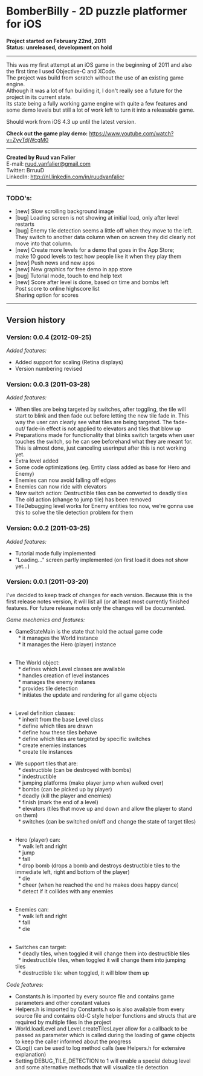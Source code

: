 # BomberBilly - 2D puzzle platformer for iOS  

**Project started on February 22nd, 2011**  
**Status: unreleased, development on hold**  

------------------

This was my first attempt at an iOS game in the beginning of 2011 and also the first time I used Objective-C and XCode.  
The project was build from scratch without the use of an existing game engine.  
Although it was a lot of fun building it, I don't really see a future for the project in its current state.  
Its state being a fully working game engine with quite a few features and some demo levels but still a lot of work left to turn it into a releasable game.  

Should work from iOS 4.3 up until the latest version.  

**Check out the game play demo:** https://www.youtube.com/watch?v=ZyyTdjWcgM0  

------------------

**Created by Ruud van Falier**  
E-mail: ruud.vanfalier@gmail.com  
Twitter: BrruuD  
LinkedIn: http://nl.linkedin.com/in/ruudvanfalier  

------------------

### TODO's:
- [new] Slow scrolling background image  
- [bug] Loading screen is not showing at initial load, only after level restarts  
- [bug] Enemy tile detection seems a little off when they move to the left.  
        They switch to another data column when on screen they did clearly not move into that column.
- [new] Create more levels for a demo that goes in the App Store;  
        make 10 good levels to test how people like it when they play them			
- [new] Push news and new apps  
- [new] New graphics for free demo in app store  
- [bug] Tutorial mode, touch to end help text  
- [new] Score after level is done, based on time and bombs left  
        Post score to online highscore list  
        Sharing option for scores

------------------

## Version history

### Version: 0.0.4 (2012-09-25)

*Added features:*  
- Added support for scaling (Retina displays)
- Version numbering revised


### Version: 0.0.3 (2011-03-28)

*Added features:*  
- When tiles are being targeted by switches, after toggling, the tile will start to
  blink and then fade out before letting the new tile fade in.
  This way the user can clearly see what tiles are being targeted. The fade-out/
  fade-in effect is not applied to elevators and tiles that blow up
- Preparations made for functionality that blinks switch targets when user touches 
  the switch, so he can see beforehand what they are meant for.
  This is almost done, just canceling userinput after this is not working yet.
- Extra level added
- Some code optimizations (eg. Entity class added as base for Hero and Enemy)
- Enemies can now avoid falling off edges
- Enemies can now ride with elevators
- New switch action: Destructible tiles can be converted to deadly tiles
  The old action (change to jump tile) has been removed
- TileDebugging level works for Enemy entities too now, we're gonna use this to 
  solve the tile detection problem for them


### Version: 0.0.2 (2011-03-25)

*Added features:*  
- Tutorial mode fully implemented
- "Loading..." screen partly implemented (on first load it does not show yet…)


### Version: 0.0.1 (2011-03-20)

I've decided to keep track of changes for each version.
Because this is the first release notes version, it will list all (or at least most
currently finished features.
For future release notes only the changes will be documented.

*Game mechanics and features:*  
- GameStateMain is the state that hold the actual game code  
  * it manages the World instance  
  * it manages the Hero (player) instance  
  
- The World object:  
  * defines which Level classes are available  
  * handles creation of level instances  
  * manages the enemy instanes  
  * provides tile detection  
  * initiates the update and rendering for all game objects  
  
- Level definition classes:  
  * inherit from the base Level class  
  * define which tiles are drawn  
  * define how these tiles behave  
  * define which tiles are targeted by specific switches  
  * create enemies instances  
  * create tile instances  
  
- We support tiles that are:  
  * destructible (can be destroyed with bombs)  
  * indestructible  
  * jumping platforms (make player jump when walked over)  
  * bombs (can be picked up by player)  
  * deadly (kill the player and enemies)  
  * finish (mark the end of a level)  
  * elevators (tiles that move up and down and allow the player to stand on them)  
  * switches (can be switched on/off and change the state of target tiles)  
  
- Hero (player) can:  
  * walk left and right  
  * jump  
  * fall  
  * drop bomb (drops a bomb and destroys destructible tiles to the immediate left, 
    right and bottom of the player)  
  * die  
  * cheer (when he reached the end he makes does happy dance)  
  * detect if it collides with any enemies  
  
- Enemies can:  
  * walk left and right  
  * fall  
  * die  
  
- Switches can target:  
  * deadly tiles, when toggled it will change them into destructible tiles  
  * indestructible tiles, when toggled it will change them into jumping tiles  
  * destructible tile: when toggled, it will blow them up  

  
*Code features:*  
- Constants.h is imported by every source file and contains game parameters and 
  other constant values  
- Helpers.h is imported by Constants.h so is also available from every source file 
  and contains old-C style helper functions and structs that are required by 
  multiple files in the project  
- World.loadLevel and Level.createTilesLayer allow for a callback to be passed as 
  parameter which is called during the loading of game objects to keep the caller 
  informed about the progress  
- CLog() can be used to log method calls (see Helpers.h for extensive explanation)  
- Setting DEBUG_TILE_DETECTION to 1 will enable a special debug level and some 
  alternative methods that will visualize tile detection

